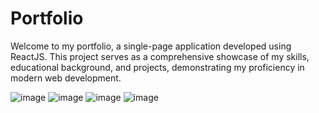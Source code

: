 # Portfolio
Welcome to my portfolio, a single-page application developed using ReactJS. This project serves as a comprehensive showcase of my skills, educational background, and projects, demonstrating my proficiency in modern web development.

![image](https://github.com/user-attachments/assets/e7e85eba-aaef-43fa-944a-cc5e6a7fef0b)
![image](https://github.com/user-attachments/assets/fb729c3c-d6c3-46a8-9dc8-c27f15dbba9c)
![image](https://github.com/user-attachments/assets/854a6844-c92c-44c3-af42-1c6f783d680b)
![image](https://github.com/user-attachments/assets/d71eee51-7408-40ab-b099-f502c8933dc5)

